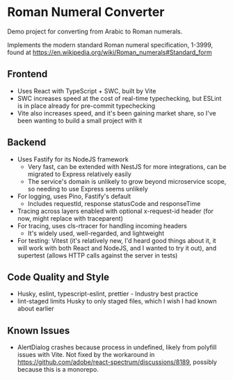 # Roman Numeral Converter

Demo project for converting from Arabic to Roman numerals.

Implements the modern standard Roman numeral specification, 1-3999, found at https://en.wikipedia.org/wiki/Roman_numerals#Standard_form


## Frontend

- Uses React with TypeScript + SWC, built by Vite
- SWC increases speed at the cost of real-time typechecking, but ESLint is in place already for pre-commit typechecking
- Vite also increases speed, and it's been gaining market share, so I've been wanting to build a small project with it

## Backend

- Uses Fastify for its NodeJS framework
  - Very fast, can be extended with NestJS for more integrations, can be migrated to Express relatively easily
  - The service's domain is unlikely to grow beyond microservice scope, so needing to use Express seems unlikely
- For logging, uses Pino, Fastify's default
  - Includes requestId, response statusCode and responseTime
- Tracing across layers enabled with optional x-request-id header (for now, might replace with traceparent)
- For tracing, uses cls-rtracer for handling incoming headers
  - It's widely used, well-regarded, and lightweight
- For testing: Vitest (it's relatively new, I'd heard good things about it, it will work with both React and NodeJS, and I wanted to try it out), and supertest (allows HTTP calls against the server in tests)

## Code Quality and Style

- Husky, eslint, typescript-eslint, prettier - Industry best practice
- lint-staged limits Husky to only staged files, which I wish I had known about earlier

## Known Issues

- AlertDialog crashes because process in undefined, likely from polyfill issues with Vite.  Not fixed by the workaround in https://github.com/adobe/react-spectrum/discussions/8189, possibly because this is a monorepo.
